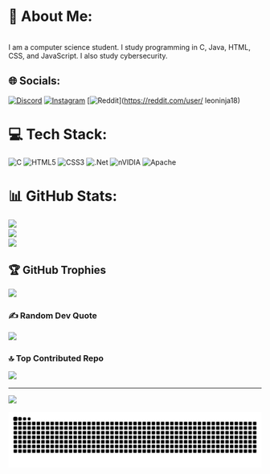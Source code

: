 # 💫 About Me:
<br>I am a computer science student. I study programming in C, Java, HTML, CSS, and JavaScript. I also study cybersecurity.


## 🌐 Socials:
[![Discord](https://img.shields.io/badge/Discord-%237289DA.svg?logo=discord&logoColor=white)](https://discord.gg/https://discord.gg/sGenQy5h) [![Instagram](https://img.shields.io/badge/Instagram-%23E4405F.svg?logo=Instagram&logoColor=white)](https://instagram.com/___leo_18___) [![Reddit](https://img.shields.io/badge/Reddit-%23FF4500.svg?logo=Reddit&logoColor=white)](https://reddit.com/user/ leoninja18) 

# 💻 Tech Stack:
![C](https://img.shields.io/badge/c-%2300599C.svg?style=for-the-badge&logo=c&logoColor=white) ![HTML5](https://img.shields.io/badge/html5-%23E34F26.svg?style=for-the-badge&logo=html5&logoColor=white) ![CSS3](https://img.shields.io/badge/css3-%231572B6.svg?style=for-the-badge&logo=css3&logoColor=white) ![.Net](https://img.shields.io/badge/.NET-5C2D91?style=for-the-badge&logo=.net&logoColor=white) ![nVIDIA](https://img.shields.io/badge/cuda-000000.svg?style=for-the-badge&logo=nVIDIA&logoColor=green) ![Apache](https://img.shields.io/badge/apache-%23D42029.svg?style=for-the-badge&logo=apache&logoColor=white)
# 📊 GitHub Stats:
![](https://github-readme-stats.vercel.app/api?username=Leozz18&theme=gruvbox&hide_border=false&include_all_commits=false&count_private=false)<br/>
![](https://github-readme-streak-stats.herokuapp.com/?user=Leozz18&theme=gruvbox&hide_border=false)<br/>
![](https://github-readme-stats.vercel.app/api/top-langs/?username=Leozz18&theme=gruvbox&hide_border=false&include_all_commits=false&count_private=false&layout=compact)

## 🏆 GitHub Trophies
![](https://github-profile-trophy.vercel.app/?username=Leozz18&theme=radical&no-frame=false&no-bg=true&margin-w=4)

### ✍️ Random Dev Quote
![](https://quotes-github-readme.vercel.app/api?type=horizontal&theme=radical)

### 🔝 Top Contributed Repo
![](https://github-contributor-stats.vercel.app/api?username=Leozz18&limit=5&theme=dark&combine_all_yearly_contributions=true)

---
[![](https://visitcount.itsvg.in/api?id=Leozz18&icon=0&color=0)](https://visitcount.itsvg.in)

<picture>
  <source media="(prefers-color-scheme: dark)" srcset="https://raw.githubusercontent.com/Leozz18/Leozz18/output/github-snake-dark.svg" />
  <source media="(prefers-color-scheme: light)" srcset="https://raw.githubusercontent.com/Leooz18/Leooz18/output/github-snake.svg" />
  <img alt="github-snake" src="https://raw.githubusercontent.com/Leozz18/Leozz18/output/github-snake.svg" />
</picture>

